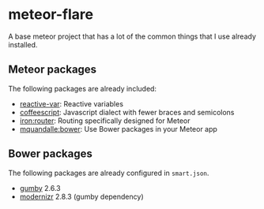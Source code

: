 # meteor-flare
A base meteor project that has a lot of the common things that I use already
installed.

## Meteor packages

The following packages are already included:

* [reactive-var](http://docs.meteor.com/#/full/reactivevar): Reactive variables
* [coffeescript](https://atmospherejs.com/meteor/coffeescript): Javascript
  dialect with fewer braces and semicolons
* [iron:router](https://github.com/eventedmind/iron-router/): Routing
  specifically designed for Meteor
* [mquandalle:bower](https://github.com/mquandalle/meteor-bower/): Use Bower
  packages in your Meteor app


## Bower packages

The following packages are already configured in `smart.json`.

* [gumby](https://github.com/GumbyFramework/Gumby) 2.6.3
* [modernizr](https://github.com/Modernizr/Modernizr) 2.8.3 (gumby dependency)

